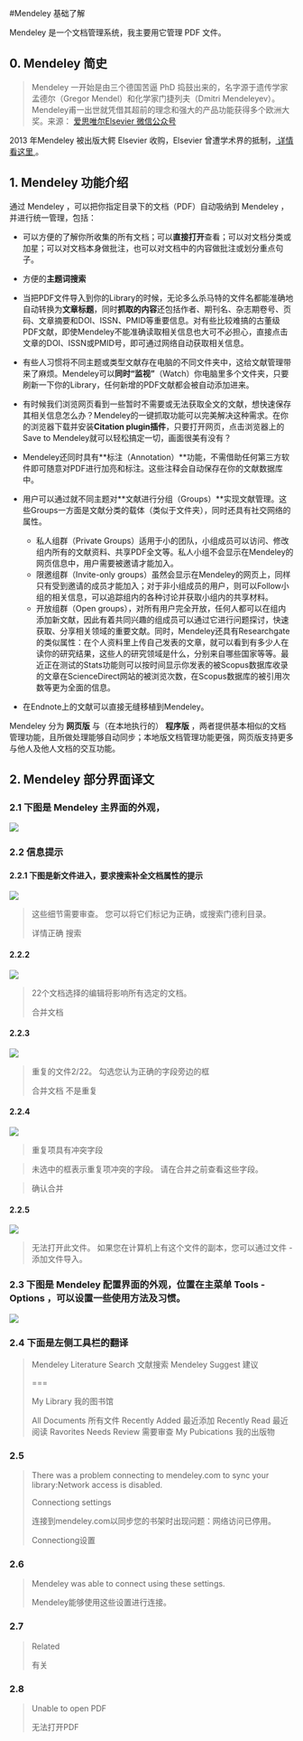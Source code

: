 #Mendeley 基础了解

Mendeley 是一个文档管理系统，我主要用它管理 PDF 文件。

## 0. Mendeley 简史

> Mendeley 一开始是由三个德国苦逼 PhD 捣鼓出来的，名字源于遗传学家孟德尔（Gregor Mendel）和化学家门捷列夫（Dmitri Mendeleyev）。Mendeley甫一出世就凭借其超前的理念和强大的产品功能获得多个欧洲大奖。来源： [爱思唯尔Elsevier 微信公众号](http://mp.weixin.qq.com/s?src=3&timestamp=1486818013&ver=1&signature=VW0T0B3mhso4uEMEVBxjzeRzmHIhDt-YH2GRh2k7vmdyHWGQTBKINceAIRxdhrkI*CLltSeQsdRmkTmKwCNxxS1gaaXo4drpyUAJB1hmxPF-8*vozVct*cXyN9FJEtZyKi56asmqBlDry*RxB*EVSw==)

2013 年Mendeley 被出版大鳄 Elsevier 收购，Elsevier 曾遭学术界的抵制，[ 详情看这里 ](https://github.com/ooof/Project-2017/blob/master/1.%E9%A1%B9%E7%9B%AE/%E8%87%AA%E7%94%B1%E4%B9%A6%E5%86%99/Mendeley%20%E9%9B%B6%E6%98%9F%E7%9F%A5%E8%AF%86/Mendeley%20%E6%AF%8D%E5%85%AC%E5%8F%B8%E7%AE%80%E5%8F%B2.md)。

## 1. Mendeley 功能介绍

通过 Mendeley ，可以把你指定目录下的文档（PDF）自动吸纳到 Mendeley ，并进行统一管理，包括：

- 可以方便的了解你所收集的所有文档；可以**直接打开**查看；可以对文档分类或加星；可以对文档本身做批注，也可以对文档中的内容做批注或划分重点句子。
- 方便的**主题词搜索**
- 当把PDF文件导入到你的Library的时候，无论多么杀马特的文件名都能准确地自动转换为**文章标题**，同时**抓取的内容**还包括作者、期刊名、杂志期卷号、页码、文章摘要和DOI、ISSN、PMID等重要信息。对有些比较难搞的古董级PDF文献，即使Mendeley不能准确读取相关信息也大可不必担心，直接点击文章的DOI、ISSN或PMID号，即可通过网络自动获取相关信息。
- 有些人习惯将不同主题或类型文献存在电脑的不同文件夹中，这给文献管理带来了麻烦。Mendeley可以**同时“监视”**（Watch）你电脑里多个文件夹，只要刷新一下你的Library，任何新增的PDF文献都会被自动添加进来。
- 有时候我们浏览网页看到一些暂时不需要或无法获取全文的文献，想快速保存其相关信息怎么办？Mendeley的一键抓取功能可以完美解决这种需求。在你的浏览器下载并安装**Citation plugin插件**，只要打开网页，点击浏览器上的Save to Mendeley就可以轻松搞定一切，画面很美有没有？
- Mendeley还同时具有**标注（Annotation）**功能，不需借助任何第三方软件即可随意对PDF进行加亮和标注。这些注释会自动保存在你的文献数据库中。
- 用户可以通过就不同主题对**文献进行分组（Groups）**实现文献管理。这些Groups一方面是文献分类的载体（类似于文件夹），同时还具有社交网络的属性。
	- 私人组群（Private Groups）适用于小的团队，小组成员可以访问、修改组内所有的文献资料、共享PDF全文等。私人小组不会显示在Mendeley的网页信息中，用户需要被邀请才能加入。
	- 限邀组群（Invite-only groups）虽然会显示在Mendeley的网页上，同样只有受到邀请的成员才能加入；对于非小组成员的用户，则可以Follow小组的相关信息，可以追踪组内的各种讨论并获取小组内的共享材料。
	- 开放组群（Open groups），对所有用户完全开放，任何人都可以在组内添加新文献，因此有着共同兴趣的组成员可以通过它进行问题探讨，快速获取、分享相关领域的重要文献。同时，Mendeley还具有Researchgate的类似属性：在个人资料里上传自己发表的文章，就可以看到有多少人在读你的研究结果，这些人的研究领域是什么，分别来自哪些国家等等。最近正在测试的Stats功能则可以按时间显示你发表的被Scopus数据库收录的文章在ScienceDirect网站的被浏览次数，在Scopus数据库的被引用次数等更为全面的信息。

- 在Endnote上的文献可以直接无缝移植到Mendeley。

Mendeley 分为 **网页版** 与（在本地执行的） **程序版** ，两者提供基本相似的文档管理功能，且所做处理能够自动同步；本地版文档管理功能更强，网页版支持更多与他人及他人文档的交互功能。


## 2. Mendeley 部分界面译文

### 2.1 下图是 Mendeley 主界面的外观，

![](img/Mendeley-1.png) 

### 2.2 信息提示

#### 2.2.1 下图是新文件进入，要求搜索补全文档属性的提示

![](img/Mendeley-2.png) 

> 这些细节需要审查。 您可以将它们标记为正确，或搜索门德利目录。
> 
> 详情正确  搜索

#### 2.2.2

![](img/Mendeley-2-1.png) 

> 22个文档选择的编辑将影响所有选定的文档。
> 
> 合并文档

#### 2.2.3

![](img/Mendeley-2-2.png) 

> 重复的文件2/22。
> 勾选您认为正确的字段旁边的框
> 
> 合并文档
> 不是重复

#### 2.2.4

![](img/Mendeley-2-3.png) 

> 重复项具有冲突字段

>未选中的框表示重复项冲突的字段。 请在合并之前查看这些字段。

>确认合并

#### 2.2.5

![](img/Mendeley-4-2.png) 

> 无法打开此文件。 如果您在计算机上有这个文件的副本，您可以通过文件 - 添加文件导入。



### 2.3 下图是 Mendeley 配置界面的外观，位置在主菜单 Tools - Options ，可以设置一些使用方法及习惯。

![](img/Mendeley-3.png) 


### 2.4 下面是左侧工具栏的翻译


> Mendeley
> Literature Search  文献搜索
> Mendeley Suggest  建议
> 
> ===
> 
> My Library   我的图书馆
> 
> All Documents   所有文件
> Recently Added  最近添加
> Recently Read   最近阅读
> Ravorites
> Needs Review  需要审查
> My Pubications  我的出版物

### 2.5 

> There was a problem connecting to mendeley.com to sync your library:Network access is disabled.
> 
> Connectiong settings
> 
> 连接到mendeley.com以同步您的书架时出现问题：网络访问已停用。
> 
> Connectiong设置

### 2.6

> Mendeley was able to connect using these settings.
> 
> Mendeley能够使用这些设置进行连接。

### 2.7 

> Related 
> 
> 有关

### 2.8 

> Unable to open PDF
> 
> 无法打开PDF
